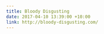 ```yaml
---
title: Bloody Disgusting
date: 2017-04-10 13:39:00 +10:00
link: http://bloody-disgusting.com/
---
```


